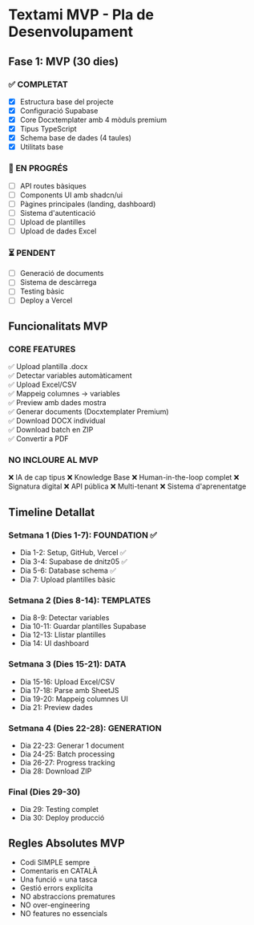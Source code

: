 # Textami MVP - Pla de Desenvolupament

## Fase 1: MVP (30 dies)

### ✅ COMPLETAT
- [x] Estructura base del projecte
- [x] Configuració Supabase
- [x] Core Docxtemplater amb 4 mòduls premium
- [x] Tipus TypeScript
- [x] Schema base de dades (4 taules)
- [x] Utilitats base

### 🔄 EN PROGRÉS
- [ ] API routes bàsiques
- [ ] Components UI amb shadcn/ui
- [ ] Pàgines principales (landing, dashboard)
- [ ] Sistema d'autenticació
- [ ] Upload de plantilles
- [ ] Upload de dades Excel

### ⏳ PENDENT
- [ ] Generació de documents
- [ ] Sistema de descàrrega
- [ ] Testing bàsic
- [ ] Deploy a Vercel

## Funcionalitats MVP

### CORE FEATURES
✅ Upload plantilla .docx  
✅ Detectar variables automàticament  
✅ Upload Excel/CSV  
✅ Mappeig columnes → variables  
✅ Preview amb dades mostra  
✅ Generar documents (Docxtemplater Premium)  
✅ Download DOCX individual  
✅ Download batch en ZIP  
✅ Convertir a PDF  

### NO INCLOURE AL MVP
❌ IA de cap tipus
❌ Knowledge Base
❌ Human-in-the-loop complet
❌ Signatura digital
❌ API pública
❌ Multi-tenant
❌ Sistema d'aprenentatge

## Timeline Detallat

### Setmana 1 (Dies 1-7): FOUNDATION ✅
- Dia 1-2: Setup, GitHub, Vercel ✅
- Dia 3-4: Supabase de dnitz05 ✅  
- Dia 5-6: Database schema ✅
- Dia 7: Upload plantilles bàsic

### Setmana 2 (Dies 8-14): TEMPLATES
- Dia 8-9: Detectar variables
- Dia 10-11: Guardar plantilles Supabase
- Dia 12-13: Llistar plantilles
- Dia 14: UI dashboard

### Setmana 3 (Dies 15-21): DATA
- Dia 15-16: Upload Excel/CSV
- Dia 17-18: Parse amb SheetJS  
- Dia 19-20: Mappeig columnes UI
- Dia 21: Preview dades

### Setmana 4 (Dies 22-28): GENERATION  
- Dia 22-23: Generar 1 document
- Dia 24-25: Batch processing
- Dia 26-27: Progress tracking
- Dia 28: Download ZIP

### Final (Dies 29-30)
- Dia 29: Testing complet
- Dia 30: Deploy producció

## Regles Absolutes MVP

- Codi SIMPLE sempre
- Comentaris en CATALÀ  
- Una funció = una tasca
- Gestió errors explícita
- NO abstraccions prematures
- NO over-engineering
- NO features no essencials